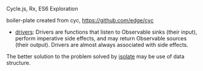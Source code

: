 
Cycle.js, Rx, ES6 Exploration

boiler-plate created from cyc, https://github.com/edge/cyc

 * [drivers][0]: Drivers are functions that listen to Observable sinks (their input), perform imperative side effects, and may return Observable sources (their output). Drivers are almost always associated with side effects.

The better solution to the problem solved by [isolate][1] may be use of data structure.

[0]: http://cycle.js.org/drivers.html
[1]: https://github.com/cyclejs/isolate
